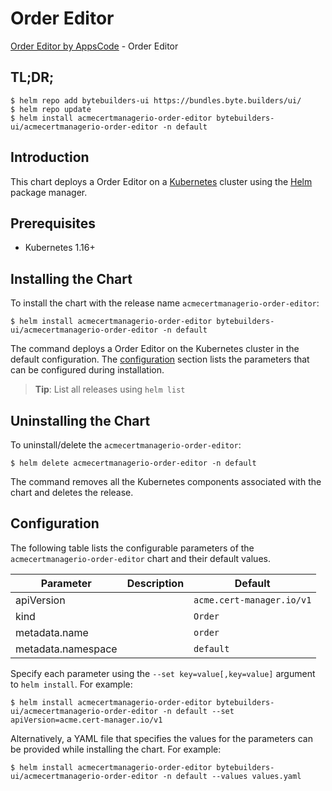 # Order Editor

[Order Editor by AppsCode](https://byte.builders) - Order Editor

## TL;DR;

```console
$ helm repo add bytebuilders-ui https://bundles.byte.builders/ui/
$ helm repo update
$ helm install acmecertmanagerio-order-editor bytebuilders-ui/acmecertmanagerio-order-editor -n default
```

## Introduction

This chart deploys a Order Editor on a [Kubernetes](http://kubernetes.io) cluster using the [Helm](https://helm.sh) package manager.

## Prerequisites

- Kubernetes 1.16+

## Installing the Chart

To install the chart with the release name `acmecertmanagerio-order-editor`:

```console
$ helm install acmecertmanagerio-order-editor bytebuilders-ui/acmecertmanagerio-order-editor -n default
```

The command deploys a Order Editor on the Kubernetes cluster in the default configuration. The [configuration](#configuration) section lists the parameters that can be configured during installation.

> **Tip**: List all releases using `helm list`

## Uninstalling the Chart

To uninstall/delete the `acmecertmanagerio-order-editor`:

```console
$ helm delete acmecertmanagerio-order-editor -n default
```

The command removes all the Kubernetes components associated with the chart and deletes the release.

## Configuration

The following table lists the configurable parameters of the `acmecertmanagerio-order-editor` chart and their default values.

|     Parameter      | Description |               Default                |
|--------------------|-------------|--------------------------------------|
| apiVersion         |             | <code>acme.cert-manager.io/v1</code> |
| kind               |             | <code>Order</code>                   |
| metadata.name      |             | <code>order</code>                   |
| metadata.namespace |             | <code>default</code>                 |


Specify each parameter using the `--set key=value[,key=value]` argument to `helm install`. For example:

```console
$ helm install acmecertmanagerio-order-editor bytebuilders-ui/acmecertmanagerio-order-editor -n default --set apiVersion=acme.cert-manager.io/v1
```

Alternatively, a YAML file that specifies the values for the parameters can be provided while
installing the chart. For example:

```console
$ helm install acmecertmanagerio-order-editor bytebuilders-ui/acmecertmanagerio-order-editor -n default --values values.yaml
```
